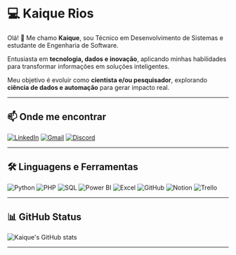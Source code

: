 # 💻 Kaique Rios

Olá! 👋 Me chamo **Kaique**, sou Técnico em Desenvolvimento de Sistemas e estudante de Engenharia de Software.

Entusiasta em **tecnologia, dados e inovação**, aplicando minhas habilidades para transformar informações em soluções inteligentes.

Meu objetivo é evoluir como **cientista e/ou pesquisador**, explorando **ciência de dados e automação** para gerar impacto real.

---

## 📫 Onde me encontrar

[![LinkedIn](https://img.shields.io/badge/LinkedIn-0A66C2?style=for-the-badge&logo=linkedin&logoColor=white)](https://www.linkedin.com/in/kaiquerios/)
[![Gmail](https://img.shields.io/badge/Gmail-D14836?style=for-the-badge&logo=gmail&logoColor=white)](mailto:kaiquerios.dev@gmail.com)
[![Discord](https://img.shields.io/badge/Discord-5865F2?style=for-the-badge&logo=discord&logoColor=white)](https://discord.com/channels/@kaiqueriosz/)

---

## 🛠️ Linguagens e Ferramentas

![Python](https://img.shields.io/badge/Python-3776AB?style=for-the-badge&logo=python&logoColor=white)
![PHP](https://img.shields.io/badge/PHP-777BB4?style=for-the-badge&logo=php&logoColor=white)
![SQL](https://img.shields.io/badge/SQL-4479A1?style=for-the-badge&logo=mysql&logoColor=white)
![Power BI](https://img.shields.io/badge/Power%20BI-F2C811?style=for-the-badge&logo=powerbi&logoColor=white)
![Excel](https://img.shields.io/badge/Excel-217346?style=for-the-badge&logo=microsoft-excel&logoColor=white)
![GitHub](https://img.shields.io/badge/GitHub-100000?style=for-the-badge&logo=github&logoColor=white)
![Notion](https://img.shields.io/badge/Notion-000000?style=for-the-badge&logo=notion&logoColor=white)
![Trello](https://img.shields.io/badge/Trello-0052CC?style=for-the-badge&logo=trello&logoColor=white)

---

## 📊 GitHub Status

![Kaique's GitHub stats](https://github-readme-stats.vercel.app/api?username=kaiquerios&theme=midnight-purple&show_icons=true)

---
